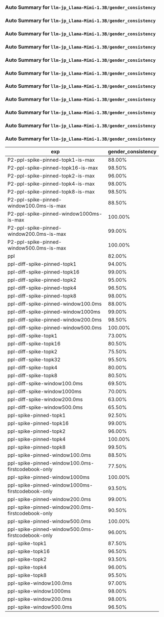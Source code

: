 ### Auto Summary for `llm-jp_Llama-Mimi-1.3B/gender_consistency`

### Auto Summary for `llm-jp_Llama-Mimi-1.3B/gender_consistency`

### Auto Summary for `llm-jp_Llama-Mimi-1.3B/gender_consistency`

### Auto Summary for `llm-jp_Llama-Mimi-1.3B/gender_consistency`

### Auto Summary for `llm-jp_Llama-Mimi-1.3B/gender_consistency`

### Auto Summary for `llm-jp_Llama-Mimi-1.3B/gender_consistency`

### Auto Summary for `llm-jp_Llama-Mimi-1.3B/gender_consistency`

### Auto Summary for `llm-jp_Llama-Mimi-1.3B/gender_consistency`

### Auto Summary for `llm-jp_Llama-Mimi-1.3B/gender_consistency`

### Auto Summary for `llm-jp_Llama-Mimi-1.3B/gender_consistency`

### Auto Summary for `llm-jp_Llama-Mimi-1.3B/gender_consistency`

<!-- AUTO-GEN: SPLIT TABLE -->
| exp | gender_consistency |
| --- | --- |
| P2-ppl-spike-pinned-topk1-is-max | 88.00% |
| P2-ppl-spike-pinned-topk16-is-max | 98.50% |
| P2-ppl-spike-pinned-topk2-is-max | 96.00% |
| P2-ppl-spike-pinned-topk4-is-max | 98.00% |
| P2-ppl-spike-pinned-topk8-is-max | 98.50% |
| P2-ppl-spike-pinned-window100.0ms-is-max | 88.50% |
| P2-ppl-spike-pinned-window1000ms-is-max | 100.00% |
| P2-ppl-spike-pinned-window200.0ms-is-max | 99.00% |
| P2-ppl-spike-pinned-window500.0ms-is-max | 100.00% |
| ppl | 82.00% |
| ppl-diff-spike-pinned-topk1 | 94.00% |
| ppl-diff-spike-pinned-topk16 | 99.00% |
| ppl-diff-spike-pinned-topk2 | 95.00% |
| ppl-diff-spike-pinned-topk4 | 96.50% |
| ppl-diff-spike-pinned-topk8 | 98.00% |
| ppl-diff-spike-pinned-window100.0ms | 88.00% |
| ppl-diff-spike-pinned-window1000ms | 99.00% |
| ppl-diff-spike-pinned-window200.0ms | 98.50% |
| ppl-diff-spike-pinned-window500.0ms | 100.00% |
| ppl-diff-spike-topk1 | 73.00% |
| ppl-diff-spike-topk16 | 80.50% |
| ppl-diff-spike-topk2 | 75.50% |
| ppl-diff-spike-topk32 | 95.50% |
| ppl-diff-spike-topk4 | 80.00% |
| ppl-diff-spike-topk8 | 80.50% |
| ppl-diff-spike-window100.0ms | 69.50% |
| ppl-diff-spike-window1000ms | 70.00% |
| ppl-diff-spike-window200.0ms | 63.00% |
| ppl-diff-spike-window500.0ms | 65.50% |
| ppl-spike-pinned-topk1 | 92.50% |
| ppl-spike-pinned-topk16 | 99.00% |
| ppl-spike-pinned-topk2 | 96.00% |
| ppl-spike-pinned-topk4 | 100.00% |
| ppl-spike-pinned-topk8 | 99.50% |
| ppl-spike-pinned-window100.0ms | 88.50% |
| ppl-spike-pinned-window100.0ms-firstcodebook-only | 77.50% |
| ppl-spike-pinned-window1000ms | 100.00% |
| ppl-spike-pinned-window1000ms-firstcodebook-only | 93.50% |
| ppl-spike-pinned-window200.0ms | 99.00% |
| ppl-spike-pinned-window200.0ms-firstcodebook-only | 90.50% |
| ppl-spike-pinned-window500.0ms | 100.00% |
| ppl-spike-pinned-window500.0ms-firstcodebook-only | 96.00% |
| ppl-spike-topk1 | 87.50% |
| ppl-spike-topk16 | 96.50% |
| ppl-spike-topk2 | 93.50% |
| ppl-spike-topk4 | 96.00% |
| ppl-spike-topk8 | 95.50% |
| ppl-spike-window100.0ms | 97.00% |
| ppl-spike-window1000ms | 98.00% |
| ppl-spike-window200.0ms | 98.00% |
| ppl-spike-window500.0ms | 96.50% |
<!-- AUTO-GEN: SPLIT TABLE -->
